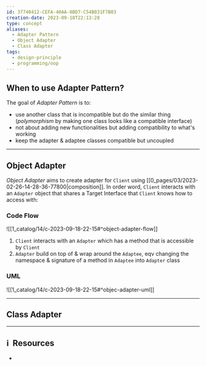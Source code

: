 ```yaml
---
id: 37740412-CEFA-40AA-8BD7-C54B031F7B03
creation-date: 2023-09-18T22:13:28
type: concept
aliases:
  - Adapter Pattern
  - Object Adapter
  - Class Adapter
tags:
  - design-principle
  - programming/oop
---
```

## When to use Adapter Pattern?

The goal of *Adapter Pattern* is to: 
- use another class that is incompatible but do the similar thing (*polymorphism* by making one class looks like a compatible interface)
- not about adding new functionalities but adding compatibility to what's working
- keep the adapter & adaptee classes compatible but uncoupled


---
## Object Adapter

*Object Adapter* aims to create adapter for `Client` using [[0_pages/03/2023-02-26-14-28-36-77800|composition]]. In order word, `Client` interacts with an `Adapter` object that shares a Target Interface that `Client` knows how to access with: 

### Code Flow

![[1_catalog/14/c-2023-09-18-22-15#^object-adapter-flow]]
1. `Client` interacts with an `Adapter` which has a method that is accessible by `Client`
2. `Adapter` build on top of & wrap around the `Adaptee`, eqv changing the namespace & signature of a method in `Adaptee` into `Adapter` class

### UML

![[1_catalog/14/c-2023-09-18-22-15#^objec-adapter-uml]]

---
## Class Adapter


---
## ℹ️  Resources
- 